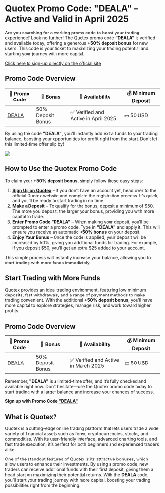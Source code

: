 <h1>Quotex Promo Code: "DEALA" – Active and Valid in April 2025</h1>
<p>Are you searching for a working promo code to boost your trading experience? Look no further! The Quotex promo code <strong>“DEALA”</strong> is verified and available today, offering a generous <strong>+50% deposit bonus</strong> for new users. This code is your ticket to maximizing your trading potential and starting your journey with more capital.</p>
<a href="https://smartthriftfinder.com/quotex-kpseo">Click here to sign-up directly on the official site</a>



<h2>Promo Code Overview</h2>
    <table>
    <thead>
        <tr>
            <th>🔖 Promo Code</th>
            <th>🎁 Bonus</th>
            <th>📅 Availability</th>
            <th>💰 Minimum Deposit</th>
        </tr>
    </thead>
    <tbody>
        <tr>
            <td><a href="https://smartthriftfinder.com/quotex-kpseo">DEALA</a></td>
            <td>50% Deposit Bonus</td>
            <td>✅ Verified and Active in April 2025</td>
            <td>💵 50 USD</td>
        </tr>
    </tbody>
</table>

<p>By using the code <strong>"DEALA"</strong>, you'll instantly add extra funds to your trading balance, boosting your opportunities for profit right from the start. Don’t let this limited-time offer slip by!</p>
<a href="https://broker-qx.pro/sign-up/fast/?lid=1109154"><img src="https://static.quotex.io/files/10_en/468_60.jpg"></a>
<h2>How to Use the Quotex Promo Code</h2>
    <p>To claim your <strong>+50% deposit bonus</strong>, simply follow these easy steps:</p>
<ol>
        <li><strong><a href="https://qxbroker.com/ru/sign-up">Sign Up on Quotex</a></strong> – If you don’t have an account yet, head over to the official Quotex website and complete the registration process. It’s quick, and you’ll be ready to start trading in no time.</li>
        <li><strong>Make a Deposit</strong> – To qualify for the bonus, deposit a minimum of $50. The more you deposit, the larger your bonus, providing you with more capital to trade.</li>
        <li><strong>Enter Promo Code "DEALA"</strong> – When making your deposit, you’ll be prompted to enter a promo code. Type in <strong>"DEALA"</strong> and apply it. This will ensure you receive an automatic <strong>+50% bonus</strong> on your deposit.</li>
        <li><strong>Enjoy Your Bonus</strong> – Once the code is applied, your deposit will be increased by 50%, giving you additional funds for trading. For example, if you deposit $50, you’ll get an extra $25 added to your account.</li>
    </ol>
<p>This simple process will instantly increase your balance, allowing you to start trading with more funds immediately.</p>

<h2>Start Trading with More Funds</h2>
<p>Quotex provides an ideal trading environment, featuring low minimum deposits, fast withdrawals, and a range of payment methods to make trading convenient. With the additional <strong>+50% deposit bonus</strong>, you’ll have more capital to explore strategies, manage risk, and work toward higher profits.</p>
<h2>Promo Code Overview</h2>
    <table>
    <thead>
        <tr>
            <th>🔖 Promo Code</th>
            <th>🎁 Bonus</th>
            <th>📅 Availability</th>
            <th>💰 Minimum Deposit</th>
        </tr>
    </thead>
    <tbody>
        <tr>
            <td><a href="https://smartthriftfinder.com/quotex-kpseo">DEALA</a></td>
            <td>50% Deposit Bonus</td>
            <td>✅ Verified and Active in March 2025</td>
            <td>💵 50 USD</td>
        </tr>
    </tbody>
</table>


<p>Remember, <strong>"DEALA"</strong> is a limited-time offer, and it’s fully checked and available right now. Don’t hesitate—use the Quotex promo code today to start trading with a larger balance and increase your chances of success.</p>
<strong>Sign up with Promo Code <a href="https://smartthriftfinder.com/quotex-kpseo">"DEALA"</a></strong>
<h2>What is Quotex?</h2>
<p>Quotex is a cutting-edge online trading platform that lets users trade a wide variety of financial assets such as forex, cryptocurrencies, stocks, and commodities. With its user-friendly interface, advanced charting tools, and fast trade execution, it’s perfect for both beginners and experienced traders alike.</p>
<p>One of the standout features of Quotex is its attractive bonuses, which allow users to enhance their investments. By using a promo code, new traders can receive additional funds with their first deposit, giving them a head start on maximizing their potential returns. With the <strong>DEALA</strong> code, you’ll start your trading journey with more capital, boosting your trading possibilities right from the beginning.</p>

